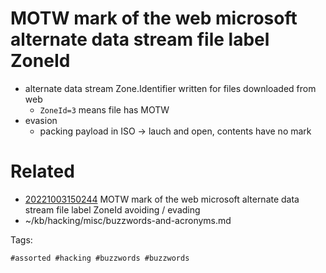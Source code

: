# MOTW mark of the web microsoft alternate data stream file label ZoneId
- alternate data stream Zone.Identifier written for files downloaded from web
  - `ZoneId=3` means file has MOTW
- evasion
  - packing payload in ISO -> lauch and open, contents have no mark

# Related

- [20221003150244](/zet/20221003150244/README.md) MOTW mark of the web microsoft alternate data stream file label ZoneId avoiding / evading
- ~/kb/hacking/misc/buzzwords-and-acronyms.md

Tags:

    #assorted #hacking #buzzwords #buzzwords
